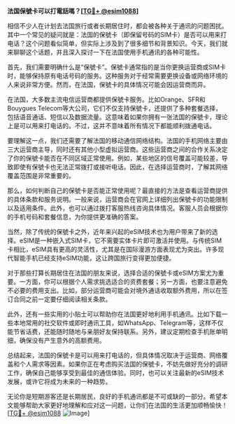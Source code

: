**法国保號卡可以打電話嗎？[[TG💪+ @esim1088](https://t.me/s/esim1088)]**

相信不少人在计划去法国旅行或者长期居住时，都会被各种关于通讯的问题困扰。其中一个常见的疑问就是：法国的保號卡（即保留号码的SIM卡）是否可以用来打电话？这个问题看似简单，但实际上涉及到了很多细节和背景知识。今天，我们就来聊聊这个话题，并且深入探讨一下在法国使用手机通讯的各种可能性。

首先，我们需要明确什么是“保號卡”。保號卡通常指的是当你更换运营商或SIM卡时，能够保持原有电话号码的服务。这种服务对于经常需要更换设备或网络环境的人来说非常方便。然而，在法国，保號卡的具体情况可能会因运营商而异。

在法国，大多数主流电信运营商都提供保號卡服务。比如Orange、SFR和Bouygues Telecom等大公司，它们不仅支持保號卡，还提供了多种套餐选择，包括语音通话、短信以及数据流量。这意味着如果你拥有一张法国的保號卡，理论上是可以用来打电话的。不过，这并不意味着所有情况下都能顺利拨通电话。

要理解这一点，我们还需要了解法国的移动通信网络结构。法国的手机网络主要由三大运营商主导，同时还有其他小型虚拟运营商。这些运营商之间的合作关系决定了你的保號卡能否在不同区域正常使用。例如，某些地区的信号覆盖可能较差，导致即使有保號卡也无法正常拨打或接听电话。因此，在选择运营商时，了解其网络覆盖范围是非常重要的。

那么，如何判断自己的保號卡是否能正常使用呢？最直接的方法是查看运营商提供的具体条款和服务说明。一般来说，运营商会在官网上详细列出保號卡的功能限制以及适用条件。此外，也可以通过拨打客服热线咨询具体情况。客服人员会根据你的手机号码和套餐信息，为你提供更准确的答案。

当然，除了传统的保號卡之外，近年来兴起的eSIM技术也为用户带来了新的选择。eSIM是一种嵌入式SIM卡，它不需要实体卡片即可激活并使用。与传统SIM卡相比，eSIM具有更高的灵活性，尤其是在国际漫游方面表现尤为突出。许多现代智能手机已经支持eSIM功能，这让跨国旅行变得更加便捷。

对于那些打算长期居住在法国的朋友来说，选择合适的保號卡或eSIM方案尤为重要。一方面，你可以根据个人需求挑选适合的资费套餐；另一方面，也要注意避免不必要的费用支出。比如，部分运营商可能会对境外通话收取额外费用，所以在签订合同之前一定要仔细阅读相关条款。

此外，还有一些实用的小贴士可以帮助你在法国更好地利用手机通讯。比如下载一些本地常用的社交软件或即时通讯工具，如WhatsApp、Telegram等，这样不仅能节省话费，还能随时随地与亲朋好友保持联系。另外，建议定期检查手机账单明细，确保没有产生意外的高额费用。

总结起来，法国的保號卡是可以用来打电话的，但具体情况取决于运营商、网络覆盖和个人需求等因素。如果你正在考虑购买法国的保號卡，不妨先做好充分的调研工作，确保自己能够享受到最佳的通信体验。同时，也可以关注最新的eSIM技术发展，或许它将成为未来的一种趋势。

无论你是短期游客还是长期居民，良好的手机通讯都是不可或缺的一部分。希望本文能够帮助大家更好地理解和应对这一问题，让你们在法国的生活更加顺畅愉快！[[TG💪+ @esim1088](https://t.me/s/esim1088) ![Image](https://i.postimg.cc/4NQfJmqS/Snipaste-2025-05-13-00-14-12.png)]